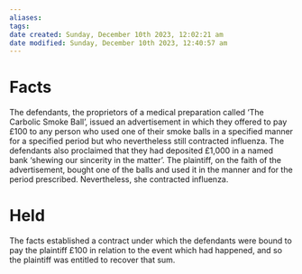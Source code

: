 ```yaml
---
aliases: 
tags: 
date created: Sunday, December 10th 2023, 12:02:21 am
date modified: Sunday, December 10th 2023, 12:40:57 am
---
```


# Facts

The defendants, the proprietors of a medical preparation called ‘The Carbolic Smoke Ball’, issued an advertisement in which they offered to pay £100 to any person who used one of their smoke balls in a specified manner for a specified period but who nevertheless still contracted influenza. The defendants also proclaimed that they had deposited £1,000 in a named bank ‘shewing our sincerity in the matter’. The plaintiff, on the faith of the advertisement, bought one of the balls and used it in the manner and for the period prescribed. Nevertheless, she contracted influenza.

# Held

The facts established a contract under which the defendants were bound to pay the plaintiff £100 in relation to the event which had happened, and so the plaintiff was entitled to recover that sum.
